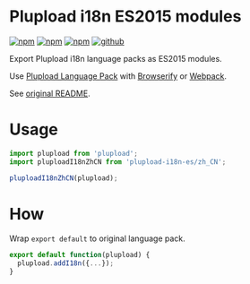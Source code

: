 # Plupload i18n ES2015 modules

[![npm][npm-version]][npm]
[![npm][npm-downloads]][npm]
[![npm][npm-license]][npm]
[![github][github-issues]][github]

Export Plupload i18n language packs as ES2015 modules.

Use [Plupload Language Pack](plupload-language-pack) with [Browserify](browserify) or [Webpack](webpack).

See [original README](plupload).

# Usage

```js
import plupload from 'plupload';
import pluploadI18nZhCN from 'plupload-i18n-es/zh_CN';

pluploadI18nZhCN(plupload);
```

# How

Wrap `export default` to original language pack.

```js
export default function(plupload) {
  plupload.addI18n({...});
}
```

[npm]: https://www.npmjs.com/package/vue-fa
[npm-version]: https://img.shields.io/npm/v/vue-fa.svg
[npm-downloads]: https://img.shields.io/npm/dt/vue-fa.svg
[npm-license]: https://img.shields.io/npm/l/vue-fa.svg

[github]: https://github.com/Cweili/vue-fa
[github-issues]: https://img.shields.io/github/issues/Cweili/vue-fa.svg

[plupload]: https://github.com/moxiecode/plupload
[plupload-language-pack]: http://www.plupload.com/docs/Plupload-in-Your-Language
[browserify]: http://browserify.org/
[webpack]: https://webpack.js.org/
